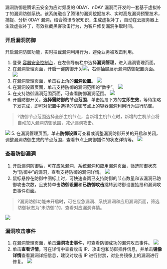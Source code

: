 漏洞防御是腾讯云安全为应对频发的 0DAY、nDAY 漏洞而开发的一套基于虚拟补丁的漏洞防御系统。该系统融合了腾讯的漏洞挖掘技术、实时高危漏洞预警技术，捕捉、分析 0DAY 漏洞，结合腾讯专家知识，生成虚拟补丁，自动在云服务器上生效虚拟补丁，有效拦截黑客攻击行为，为客户修复漏洞争取时间。

### 开启漏洞防御
开启漏洞防御功能，实时拦截漏洞利用行为，避免业务被攻击利用。
1. 登录 [容器安全控制台](https://console.cloud.tencent.com/tcss)，在左侧导航栏中选择**漏洞管理**，进入漏洞管理页面。
1. 在漏洞管理页面，开启一键防御开关![](https://qcloudimg.tencent-cloud.cn/raw/a35c368f36c94c26e23e636639ef99bb.png)，右侧抽屉展示漏洞防御配置页面。
![](https://qcloudimg.tencent-cloud.cn/raw/17e80fb093c2c2a5a117172d900079de.png)
2. 在漏洞管理页面，单击右上角的**漏洞设置**。
![](https://qcloudimg.tencent-cloud.cn/raw/6c6687e645b745b8596637530618033b.png)
2. 在漏洞设置页面，单击支持防御的漏洞范围的“数字”。
![](https://qcloudimg.tencent-cloud.cn/raw/c474a37056dc65d74aab89e98af80e81.png)
3. 在支持防御漏洞范围页面，可查看防御漏洞范围。
![](https://qcloudimg.tencent-cloud.cn/raw/2b1eff24b1d57fa8517b6a5d0e5edfc2.png)
4. 开启防御开关，**选择需防御的节点范围**，单击抽屉下方的**立即生效**，等待策略下发完成，即可对配置中选择的防御节点上的容器漏洞利用行为进行防御。
>?防御节点范围选择全部主机节点，当新增主机节点时，新增的主机节点将自动加入漏洞防御范围，减少漏洞攻击。
>
![](https://qcloudimg.tencent-cloud.cn/raw/b90aff83a10d88c62cdd6a49af46f8ad.png)
5. 在漏洞管理页面，单击**防御设置**可查看或调整漏洞防御开关的开启和关闭，调整漏洞防御生效的节点范围，查看节点上防御插件的状态详情等。
![](https://qcloudimg.tencent-cloud.cn/raw/0c7a9fb054d22dd817fcdda530e754ec.png)

### 查看防御漏洞
1. 开启漏洞防御后，可在应急漏洞、系统漏洞和应用漏洞页面，筛选防御状态为“防御中”的漏洞，查看支持防御的漏洞详情。
![](https://qcloudimg.tencent-cloud.cn/raw/f5da9cf940693d6b22b1be50f53386dc.png)
2. 鼠标悬停在防御中图标上时，可快速查阅已支持防御的节点数量和该漏洞已防御攻击次数，且支持单击**防御设置**和**已防御攻击**跳转到防御设置抽屉和漏洞攻击事件页面。
>?漏洞防御功能未开启时，可在应急漏洞、系统漏洞和应用漏洞页面，筛选防御状态为“未防御”的，查看对应漏洞详情。
>
![](https://qcloudimg.tencent-cloud.cn/raw/f6e3fd2f709d3a999e08692f2c97bf5f.png)

### 漏洞攻击事件
1. 在漏洞管理页面，单击**漏洞攻击事件**，可查看防御成功的漏洞攻击事件。
![](https://qcloudimg.tencent-cloud.cn/raw/758c2c787b7009116c2b0662d6f9b8a1.png)
2. 单击**查看详情**，可在详情中查看攻击 IP、攻击包和防御插件信息，并单击**镜像详情**查看漏洞详细信息，建议对攻击 IP 进行封禁，对业务镜像上的漏洞进行修复。
![](https://qcloudimg.tencent-cloud.cn/raw/eca01e345b335acd54ef780e2e7221d0.png)
